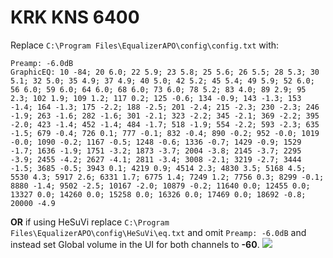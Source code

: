 # KRK KNS 6400
Replace `C:\Program Files\EqualizerAPO\config\config.txt` with:
```
Preamp: -6.0dB
GraphicEQ: 10 -84; 20 6.0; 22 5.9; 23 5.8; 25 5.6; 26 5.5; 28 5.3; 30 5.1; 32 5.0; 35 4.9; 37 4.9; 40 5.0; 42 5.2; 45 5.4; 49 5.9; 52 6.0; 56 6.0; 59 6.0; 64 6.0; 68 6.0; 73 6.0; 78 5.2; 83 4.0; 89 2.9; 95 2.3; 102 1.9; 109 1.2; 117 0.2; 125 -0.6; 134 -0.9; 143 -1.3; 153 -1.4; 164 -1.3; 175 -2.2; 188 -2.5; 201 -2.4; 215 -2.3; 230 -2.3; 246 -1.9; 263 -1.6; 282 -1.6; 301 -2.1; 323 -2.2; 345 -2.1; 369 -2.2; 395 -2.0; 423 -1.4; 452 -1.4; 484 -1.7; 518 -1.9; 554 -2.2; 593 -2.3; 635 -1.5; 679 -0.4; 726 0.1; 777 -0.1; 832 -0.4; 890 -0.2; 952 -0.0; 1019 -0.0; 1090 -0.2; 1167 -0.5; 1248 -0.6; 1336 -0.7; 1429 -0.9; 1529 -1.7; 1636 -1.9; 1751 -3.2; 1873 -3.7; 2004 -3.8; 2145 -3.7; 2295 -3.9; 2455 -4.2; 2627 -4.1; 2811 -3.4; 3008 -2.1; 3219 -2.7; 3444 -1.5; 3685 -0.5; 3943 0.1; 4219 0.9; 4514 2.3; 4830 3.5; 5168 4.5; 5530 4.3; 5917 2.6; 6331 1.7; 6775 1.4; 7249 1.2; 7756 0.3; 8299 -0.1; 8880 -1.4; 9502 -2.5; 10167 -2.0; 10879 -0.2; 11640 0.0; 12455 0.0; 13327 0.0; 14260 0.0; 15258 0.0; 16326 0.0; 17469 0.0; 18692 -0.8; 20000 -4.9
```
**OR** if using HeSuVi replace `C:\Program Files\EqualizerAPO\config\HeSuVi\eq.txt` and omit `Preamp: -6.0dB` and instead set Global volume in the UI for both channels to **-60**.
![](https://raw.githubusercontent.com/jaakkopasanen/AutoEq/master/results/SBAF-Serious/innerfidelity/onear/KRK%20KNS%206400/KRK%20KNS%206400.png)
